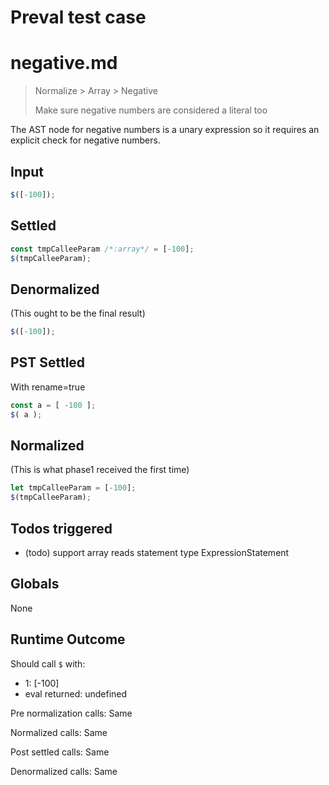 # Preval test case

# negative.md

> Normalize > Array > Negative
>
> Make sure negative numbers are considered a literal too

The AST node for negative numbers is a unary expression so it requires an explicit check for negative numbers.

## Input

`````js filename=intro
$([-100]);
`````


## Settled


`````js filename=intro
const tmpCalleeParam /*:array*/ = [-100];
$(tmpCalleeParam);
`````


## Denormalized
(This ought to be the final result)

`````js filename=intro
$([-100]);
`````


## PST Settled
With rename=true

`````js filename=intro
const a = [ -100 ];
$( a );
`````


## Normalized
(This is what phase1 received the first time)

`````js filename=intro
let tmpCalleeParam = [-100];
$(tmpCalleeParam);
`````


## Todos triggered


- (todo) support array reads statement type ExpressionStatement


## Globals


None


## Runtime Outcome


Should call `$` with:
 - 1: [-100]
 - eval returned: undefined

Pre normalization calls: Same

Normalized calls: Same

Post settled calls: Same

Denormalized calls: Same

